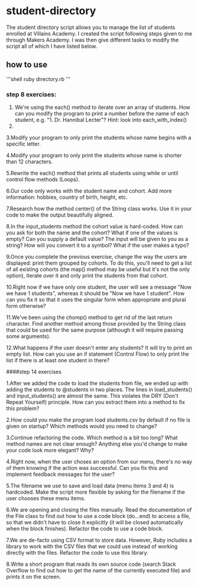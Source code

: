 # student-directory

The student directory script allows you to manage the list of students enrolled at Villains Academy. I created the script following steps given to me through Makers Academy. I was then give different tasks to modify the script all of which I have listed below.

## how to use 

'''shell
ruby directory.rb 
'''

### step 8 exercises:

1. We're using the each() method to iterate over an array of students. How can you modify the program to print a number before the name of each student, e.g. "1. Dr. Hannibal Lecter"? Hint: look into each_with_index()
2. 
3.Modify your program to only print the students whose name begins with a specific letter.

4.Modify your program to only print the students whose name is shorter than 12 characters.

5.Rewrite the each() method that prints all students using while or until control flow methods (Loops).

6.Our code only works with the student name and cohort. Add more information: hobbies, country of birth, height, etc.

7.Research how the method center() of the String class works. Use it in your code to make the output beautifully aligned.

8.In the input_students method the cohort value is hard-coded. How can you ask for both the name and the cohort? What if one of the values is empty? Can you supply a default value? The input will be given to you as a string? How will you convert it to a symbol? What if the user makes a typo?

9.Once you complete the previous exercise, change the way the users are displayed: print them grouped by cohorts. To do this, you'll need to get a list of all existing cohorts (the map() method may be useful but it's not the only option), iterate over it and only print the students from that cohort.

10.Right now if we have only one student, the user will see a message "Now we have 1 students", whereas it should be "Now we have 1 student". How can you fix it so that it uses the singular form when appropriate and plural form otherwise?

11.We've been using the chomp() method to get rid of the last return character. Find another method among those provided by the String class that could be used for the same purpose (although it will require passing some arguments).

12.What happens if the user doesn't enter any students? It will try to print an empty list. How can you use an if statement (Control Flow) to only print the list if there is at least one student in there?

####step 14 exercises

1.After we added the code to load the students from file, we ended up with adding the students to @students in two places. The lines in load_students() and input_students() are almost the same. This violates the DRY (Don't Repeat Yourself) principle. How can you extract them into a method to fix this problem?

2.How could you make the program load students.csv by default if no file is given on startup? Which methods would you need to change?

3.Continue refactoring the code. Which method is a bit too long? What method names are not clear enough? Anything else you'd change to make your code look more elegant? Why?

4.Right now, when the user choses an option from our menu, there's no way of them knowing if the action was successful. Can you fix this and implement feedback messages for the user?

5.The filename we use to save and load data (menu items 3 and 4) is hardcoded. Make the script more flexible by asking for the filename if the user chooses these menu items.

6.We are opening and closing the files manually. Read the documentation of the File class to find out how to use a code block (do...end) to access a file, so that we didn't have to close it explicitly (it will be closed automatically when the block finishes). Refactor the code to use a code block.

7.We are de-facto using CSV format to store data. However, Ruby includes a library to work with the CSV files that we could use instead of working directly with the files. Refactor the code to use this library.

8.Write a short program that reads its own source code (search Stack Overflow to find out how to get the name of the currently executed file) and prints it on the screen.
